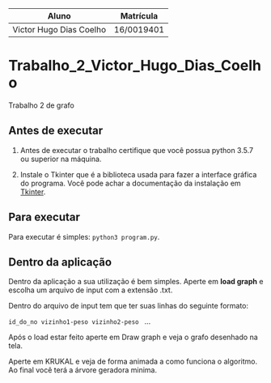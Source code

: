 |Aluno|Matrícula|
|---|---|
|Victor Hugo Dias Coelho| 16/0019401|

# Trabalho_2_Victor_Hugo_Dias_Coelho
Trabalho 2 de grafo 

## Antes de executar

1. Antes de executar o trabalho certifique que você possua python 3.5.7 ou superior na máquina.

2. Instale o Tkinter que é a biblioteca usada para fazer a interface gráfica do programa. Você pode achar a documentação da instalação em [Tkinter](https://tkdocs.com/tutorial/install.html).

## Para executar

Para executar é simples: `python3 program.py`.

## Dentro da aplicação

Dentro da aplicação a sua utilização é bem simples. Aperte em __load graph__ e escolha um arquivo de input com a extensão .txt.

Dentro do arquivo de input tem que ter suas linhas do seguinte formato:

`id_do_no vizinho1-peso vizinho2-peso ` ... 

Após o load estar feito aperte em Draw graph e veja o grafo desenhado na tela.

Aperte em KRUKAL e veja de forma animada a como funciona o algoritmo. Ao final você terá a árvore geradora minima. 
